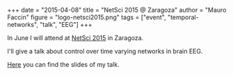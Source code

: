 +++
date = "2015-04-08"
title = "NetSci 2015 @ Zaragoza"
author = "Mauro Faccin"
figure = "logo-netsci2015.png"
tags = ["event", "temporal-networks", "talk", "EEG"]
+++

In June I will attend at [NetSci 2015](http://netsci2015.net/) in Zaragoza.

I'll give a talk about control over time varying networks in brain EEG.

[Here](/files/talk-netsci-2015.pdf) you can find the slides of my
talk.
